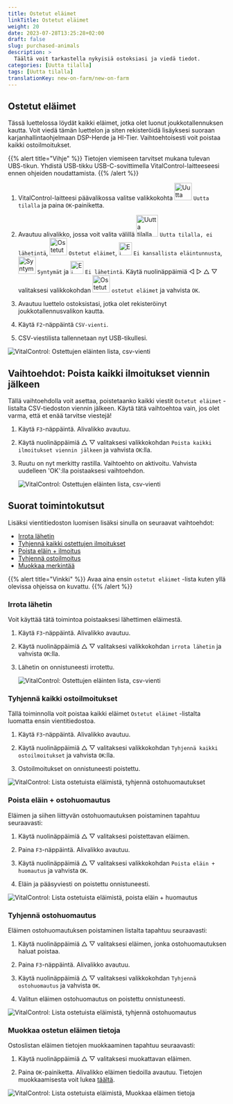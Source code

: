 ```yaml
---
title: Ostetut eläimet
linkTitle: Ostetut eläimet
weight: 20
date: 2023-07-28T13:25:28+02:00
draft: false
slug: purchased-animals
description: >
  Täältä voit tarkastella nykyisiä ostoksiasi ja viedä tiedot.
categories: [Uutta tilalla]
tags: [Uutta tilalla]
translationKey: new-on-farm/new-on-farm
---
```

## Ostetut eläimet

Tässä luettelossa löydät kaikki eläimet, jotka olet luonut joukkotallennuksen kautta. Voit viedä tämän luettelon ja siten rekisteröidä lisäyksesi suoraan karjanhallintaohjelmaan DSP-Herde ja HI-Tier. Vaihtoehtoisesti voit poistaa kaikki ostoilmoitukset.

{{% alert title="Vihje" %}}
Tietojen viemiseen tarvitset mukana tulevan UBS-tikun. Yhdistä USB-tikku USB-C-sovittimella VitalControl-laitteeseesi ennen ohjeiden noudattamista.
{{% /alert %}}

1. VitalControl-laitteesi päävalikossa valitse valikkokohta <img src="/icons/main/new-on-farm.svg" width="40" align="bottom" alt="Uutta tilalla" /> `Uutta tilalla` ja paina `OK`-painiketta.

2. Avautuu alivalikko, jossa voit valita välillä <img src="/icons/registration/new-on-farm-no-transponder.svg" width="50" align="bottom" alt="Uutta tilalla, ei lähetintä" /> `Uutta tilalla, ei lähetintä`, <img src="/icons/main/new-on-farm.svg" width="40" align="bottom" alt="Ostetut eläimet" /> `Ostetut eläimet`, <img src="/icons/registration/no-eartag-number.svg" width="30" align="bottom" alt="Ei kansallista eläintunnusta" /> `Ei kansallista eläintunnusta`, <img src="/icons/main/births.svg" width="40" align="bottom" alt="Syntymät" /> `Syntymät` ja <img src="/icons/registration/no-transponder.svg" width="30" align="bottom" alt="Ei lähetintä" /> `Ei lähetintä`. Käytä nuolinäppäimiä ◁ ▷ △ ▽ valitaksesi valikkokohdan <img src="/icons/main/new-on-farm.svg" width="40" align="bottom" alt="Ostetut eläimet" /> `ostetut eläimet` ja vahvista `OK`.

3. Avautuu luettelo ostoksistasi, jotka olet rekisteröinyt joukkotallennusvalikon kautta.

4. Käytä `F2`-näppäintä `CSV-vienti`.

5. CSV-viestilista tallennetaan nyt USB-tikullesi.

![VitalControl: Ostettujen eläinten lista, csv-vienti](../images/purchasedanimals.png "Ostetut eläimet, csv-vienti")

## Vaihtoehdot: Poista kaikki ilmoitukset viennin jälkeen

Tällä vaihtoehdolla voit asettaa, poistetaanko kaikki viestit `Ostetut eläimet` -listalta CSV-tiedoston viennin jälkeen. Käytä tätä vaihtoehtoa vain, jos olet varma, että et enää tarvitse viestejä!

1. Käytä `F3`-näppäintä. Alivalikko avautuu.

2. Käytä nuolinäppäimiä △ ▽ valitaksesi valikkokohdan `Poista kaikki ilmoitukset viennin jälkeen` ja vahvista `OK`:lla.

3. Ruutu on nyt merkitty rastilla. Vaihtoehto on aktivoitu. Vahvista uudelleen 'OK':lla poistaaksesi vaihtoehdon.

    ![VitalControl: Ostettujen eläinten lista, csv-vienti](../images/delete-all.png "Poista kaikki ilmoitukset viennin jälkeen")    

## Suorat toimintokutsut

Lisäksi vientitiedoston luomisen lisäksi sinulla on seuraavat vaihtoehdot:

- [Irrota lähetin](#unlink-transponder)
- [Tyhjennä kaikki ostettujen ilmoitukset](#clear-all-purchase-notices)
- [Poista eläin + ilmoitus](#delete-animal--purchase-notice)
- [Tyhjennä ostoilmoitus](#clear-notice-of-purchase)
- [Muokkaa merkintää](#edit-data-of-purchased-animal)

{{% alert title="Vinkki" %}}
Avaa aina ensin `ostetut eläimet` -lista kuten yllä olevissa ohjeissa on kuvattu.
{{% /alert %}}

### Irrota lähetin

Voit käyttää tätä toimintoa poistaaksesi lähettimen eläimestä.

1. Käytä `F3`-näppäintä. Alivalikko avautuu.

2. Käytä nuolinäppäimiä △ ▽ valitaksesi valikkokohdan `irrota lähetin` ja vahvista `OK`:lla.

3. Lähetin on onnistuneesti irrotettu.

    ![VitalControl: Ostettujen eläinten lista, csv-vienti](../images/unlink-transponder.png "Ostetut eläimet, irrota lähetin")

### Tyhjennä kaikki ostoilmoitukset

Tällä toiminnolla voit poistaa kaikki eläimet `Ostetut eläimet` -listalta luomatta ensin vientitiedostoa.

1. Käytä `F3`-näppäintä. Alivalikko avautuu.

2. Käytä nuolinäppäimiä △ ▽ valitaksesi valikkokohdan `Tyhjennä kaikki ostoilmoitukset` ja vahvista `OK`:lla.

3. Ostoilmoitukset on onnistuneesti poistettu.

![VitalControl: Lista ostetuista eläimistä, tyhjennä ostohuomautukset](../images/clear.png "Tyhjennä kaikki ostohuomautukset")

### Poista eläin + ostohuomautus

Eläimen ja siihen liittyvän ostohuomautuksen poistaminen tapahtuu seuraavasti:

1. Käytä nuolinäppäimiä △ ▽ valitaksesi poistettavan eläimen.

2. Paina `F3`-näppäintä. Alivalikko avautuu.

3. Käytä nuolinäppäimiä △ ▽ valitaksesi valikkokohdan `Poista eläin + huomautus` ja vahvista `OK`.

4. Eläin ja pääsyviesti on poistettu onnistuneesti.

![VitalControl: Lista ostetuista eläimistä, poista eläin + huomautus](../images/delete.png "Poista eläin + huomautus")

### Tyhjennä ostohuomautus

Eläimen ostohuomautuksen poistaminen listalta tapahtuu seuraavasti:

1. Käytä nuolinäppäimiä △ ▽ valitaksesi eläimen, jonka ostohuomautuksen haluat poistaa.

2. Paina `F3`-näppäintä. Alivalikko avautuu.

3. Käytä nuolinäppäimiä △ ▽ valitaksesi valikkokohdan `Tyhjennä ostohuomautus` ja vahvista `OK`.

4. Valitun eläimen ostohuomautus on poistettu onnistuneesti.

![VitalControl: Lista ostetuista eläimistä, tyhjennä ostohuomautus](../images/clearnotice.png "Tyhjennä ostohuomautus")

### Muokkaa ostetun eläimen tietoja

Ostoslistan eläimen tietojen muokkaaminen tapahtuu seuraavasti:

1. Käytä nuolinäppäimiä △ ▽ valitaksesi muokattavan eläimen.

2. Paina `OK`-painiketta. Alivalikko eläimen tiedoilla avautuu. Tietojen muokkaamisesta voit lukea [täältä](/fi/docs/actions/edit/#edit-animal-data).

![VitalControl: Lista ostetuista eläimistä, Muokkaa eläimen tietoja](../images/edit.png "Muokkaa ostetun eläimen tietoja")
